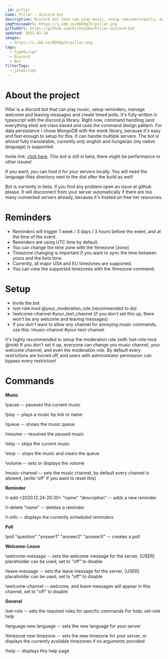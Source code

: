 ```yaml
---
_id: pillar
name: Pillar - discord bot
description: Discord bot that can play music, setup reminders/polls, managing welcome and leaving messages.
imgPreviewUrl: https://i.ibb.co/RDh0gJV/pillar.png
githubUrl: https://github.com/ErikSzabo/Pillar-discord-bot
updated: 2021-02-10
images:
  - https://i.ibb.co/RDh0gJV/pillar.png
tags:
  - TypeScript
  - Discord
  - Bot
filterTags:
  - javascript
---
```


# About the project

Pillar is a discord bot that can play music, setup reminders, manage welcome and leaving messages and create timed polls. It's fully written in typescript with the discord.js library. Right now, command handling (and everything else) are class based and uses the command design pattern. For data persistance I chose MongoDB with the monk library, because it's easy and fast enough to setup for this. It can handle multiple servers. The bot is almost fully translatable, currently only english and hungarian (my native language) is supported.

Invite link: [click here](https://discord.com/api/oauth2/authorize?client_id=751808514732589076&permissions=3374080&scope=bot). This bot is still in beta, there might be performance or other issues!

If you want, you can host it for your servers locally. You will need the language-files directory next to the dist after the build as well!

Bot is currently in beta. If you find any problem open an issue at github please. It will disconnect from your server automatically if there are too many connected servers already, because it's hosted on free tier resources.

# Reminders

- Reminders will trigger 1 week / 3 days / 3 hours before the event, and at the time of the event.
- Reminders are using UTC time by default.
- You can change the time zone with the !timezone \[zone\]
- Timezone changing is important if you want to sync the time between yours and the bots time.
- Currently, all major USA and EU timezones are supported.
- You can view the supported timezones with the !timezone command.

# Setup

- Invite the bot
- !set-role mod @your_moderation_role (recommended to do)
- !welcome-channel #your_text_channel (if you don't set this up, there won't be any welcome and leaving messages)
- If you don't want to allow any channel for annoying music commands, use this: !music-channel #your-text-channel

It's highly recommended to setup the moderation role (with !set-role mod @role) If you don't set it up, everyone can change you music channel, your welcome channel, and even the moderation role. By default every restrictions are turned off, and users with administrator permission can bypass every restriction!

# Commands

**Music**

!pause -- paueses the current music

!play <youtube link or name> -- plays a music by link or name
  
!queue -- shows the music queue

!resume -- resumes the paused music

!skip -- skips the current music

!stop -- stops the music and clears the queue

!volume <number> -- sets or displays the volume
  
!music-channel <text channel> -- sets the music channel, by default every channel is allowed, (write 'off' if you want to reset this)

**Reminder**

!r-add <mention> <2020.12.24-20:30> "name" "description" -- adds a new reminder
  
!r-delete "name" -- deletes a reminder

!r-info -- displays the currently scheduled reminders

**Poll**

!poll "question" "answer1" "answer2" "answerX" -- creates a poll

**Welcome-Leave**

!welcome-message <message> -- sets the welcome message for the server, \[USER\] placeholder can be used, set to "off" to disable
  
!leave-message <message> -- sets the leave message for the server, \[USER\] placeholder can be used, set to "off" to disable
  
!welcome-channel <text channel> -- welcome, and leave messages will appear in this channel, set to "off" to disable

**General**

!set-role <role type> <role> -- sets the required roles for specific commands For help: set-role help
  
!language new language -- sets the new language for your server

!timezone new timezone -- sets the new timezone for your server, or displays the currently available timezones if no arguments provided

!help -- displays this help page
